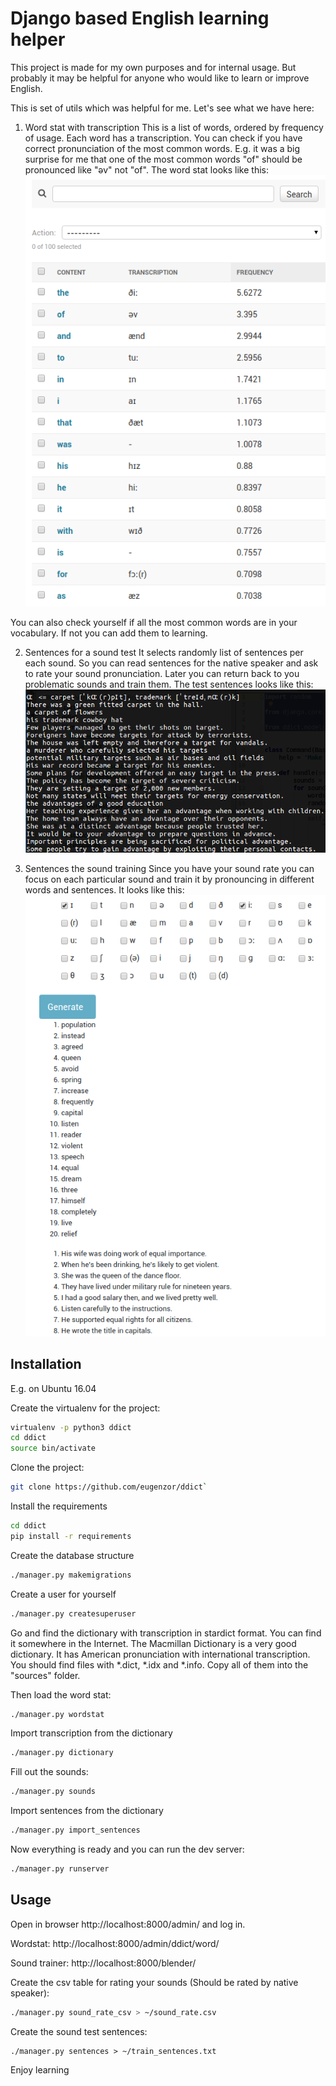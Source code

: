 # Django based English learning helper

This project is made for my own purposes and for internal usage.
But probably it may be helpful for anyone who would like to learn or improve English.

This is set of utils which was helpful for me. Let's see what we have here:

1. Word stat with transcription
This is a list of words, ordered by frequency of usage. Each word has a transcription. You can check if you have
correct pronunciation of the most common words. E.g. it was a big surprise for me that one of the most common words "of"
should be pronounced like "əv" not "of". The word stat looks like this:
![Word stat](https://raw.githubusercontent.com/eugenzor/ddict/master/docs/example1.png)


You can also check yourself if all the most common words are in your vocabulary. If not you can add them to learning.


2. Sentences for a sound test
It selects randomly list of sentences per each sound. So you can read sentences for the native speaker and ask to rate
your sound pronunciation. Later you can return back to you problematic sounds and train them. The test sentences looks
like this:
![Sentences for a sound test](https://raw.githubusercontent.com/eugenzor/ddict/master/docs/example2.png)


3. Sentences the sound training
Since you have your sound rate you can focus on each particular sound and train it by pronouncing in different
words and sentences. It looks like this:
![Sentences the sound training](https://raw.githubusercontent.com/eugenzor/ddict/master/docs/example3.png)



## Installation
E.g. on Ubuntu 16.04

Create the virtualenv for the project:
```bash
virtualenv -p python3 ddict
cd ddict
source bin/activate
```

Clone the project:
```bash
git clone https://github.com/eugenzor/ddict`
```

Install the requirements
```bash
cd ddict
pip install -r requirements
```

Create the database structure
```bash
./manager.py makemigrations
```

Create a user for yourself
```bash
./manager.py createsuperuser
```

Go and find the dictionary with transcription in stardict format. You can find it somewhere in the Internet.
The Macmillan Dictionary is a very good dictionary. It has American pronunciation with international transcription.
You should find files with *.dict, *.idx and *.info. Copy all of them into the "sources" folder.

Then load the word stat:
```bash
./manager.py wordstat
```

Import transcription from the dictionary
```bash
./manager.py dictionary
```

Fill out the sounds:
```bash
./manager.py sounds
```

Import sentences from the dictionary
```bash
./manager.py import_sentences
```

Now everything is ready and you can run the dev server:
```bash
./manager.py runserver
```


## Usage
Open in browser http://localhost:8000/admin/ and log in.

Wordstat: http://localhost:8000/admin/ddict/word/

Sound trainer: http://localhost:8000/blender/

Create the csv table for rating your sounds (Should be rated by native speaker):
```bash
./manager.py sound_rate_csv > ~/sound_rate.csv
```

Create the sound test sentences:
```
./manager.py sentences > ~/train_sentences.txt
```

Enjoy learning
